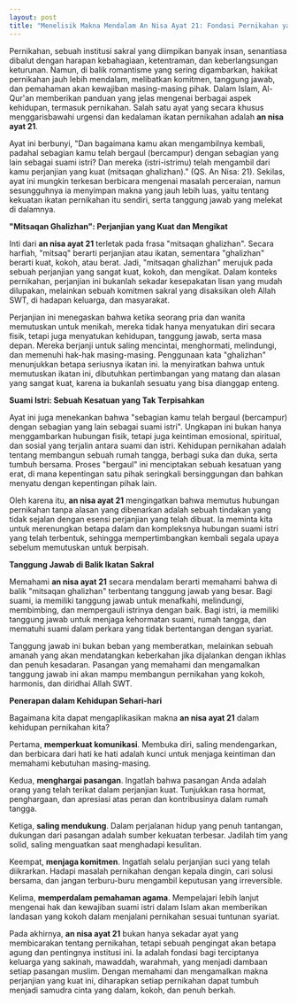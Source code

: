 ```yaml
---
layout: post
title: "Menelisik Makna Mendalam An Nisa Ayat 21: Fondasi Pernikahan yang Penuh Tanggung Jawab"
---
```


Pernikahan, sebuah institusi sakral yang diimpikan banyak insan, senantiasa dibalut dengan harapan kebahagiaan, ketentraman, dan keberlangsungan keturunan. Namun, di balik romantisme yang sering digambarkan, hakikat pernikahan jauh lebih mendalam, melibatkan komitmen, tanggung jawab, dan pemahaman akan kewajiban masing-masing pihak. Dalam Islam, Al-Qur'an memberikan panduan yang jelas mengenai berbagai aspek kehidupan, termasuk pernikahan. Salah satu ayat yang secara khusus menggarisbawahi urgensi dan kedalaman ikatan pernikahan adalah **an nisa ayat 21**.

Ayat ini berbunyi, "Dan bagaimana kamu akan mengambilnya kembali, padahal sebagian kamu telah bergaul (bercampur) dengan sebagian yang lain sebagai suami istri? Dan mereka (istri-istrimu) telah mengambil dari kamu perjanjian yang kuat (mitsaqan ghalizhan)." (QS. An Nisa: 21). Sekilas, ayat ini mungkin terkesan berbicara mengenai masalah perceraian, namun sesungguhnya ia menyimpan makna yang jauh lebih luas, yaitu tentang kekuatan ikatan pernikahan itu sendiri, serta tanggung jawab yang melekat di dalamnya.

**"Mitsaqan Ghalizhan": Perjanjian yang Kuat dan Mengikat**

Inti dari **an nisa ayat 21** terletak pada frasa "mitsaqan ghalizhan". Secara harfiah, "mitsaq" berarti perjanjian atau ikatan, sementara "ghalizhan" berarti kuat, kokoh, atau berat. Jadi, "mitsaqan ghalizhan" merujuk pada sebuah perjanjian yang sangat kuat, kokoh, dan mengikat. Dalam konteks pernikahan, perjanjian ini bukanlah sekadar kesepakatan lisan yang mudah dilupakan, melainkan sebuah komitmen sakral yang disaksikan oleh Allah SWT, di hadapan keluarga, dan masyarakat.

Perjanjian ini menegaskan bahwa ketika seorang pria dan wanita memutuskan untuk menikah, mereka tidak hanya menyatukan diri secara fisik, tetapi juga menyatukan kehidupan, tanggung jawab, serta masa depan. Mereka berjanji untuk saling mencintai, menghormati, melindungi, dan memenuhi hak-hak masing-masing. Penggunaan kata "ghalizhan" menunjukkan betapa seriusnya ikatan ini. Ia menyiratkan bahwa untuk memutuskan ikatan ini, dibutuhkan pertimbangan yang matang dan alasan yang sangat kuat, karena ia bukanlah sesuatu yang bisa dianggap enteng.

**Suami Istri: Sebuah Kesatuan yang Tak Terpisahkan**

Ayat ini juga menekankan bahwa "sebagian kamu telah bergaul (bercampur) dengan sebagian yang lain sebagai suami istri". Ungkapan ini bukan hanya menggambarkan hubungan fisik, tetapi juga keintiman emosional, spiritual, dan sosial yang terjalin antara suami dan istri. Kehidupan pernikahan adalah tentang membangun sebuah rumah tangga, berbagi suka dan duka, serta tumbuh bersama. Proses "bergaul" ini menciptakan sebuah kesatuan yang erat, di mana kepentingan satu pihak seringkali bersinggungan dan bahkan menyatu dengan kepentingan pihak lain.

Oleh karena itu, **an nisa ayat 21** mengingatkan bahwa memutus hubungan pernikahan tanpa alasan yang dibenarkan adalah sebuah tindakan yang tidak sejalan dengan esensi perjanjian yang telah dibuat. Ia meminta kita untuk merenungkan betapa dalam dan kompleksnya hubungan suami istri yang telah terbentuk, sehingga mempertimbangkan kembali segala upaya sebelum memutuskan untuk berpisah.

**Tanggung Jawab di Balik Ikatan Sakral**

Memahami **an nisa ayat 21** secara mendalam berarti memahami bahwa di balik "mitsaqan ghalizhan" terbentang tanggung jawab yang besar. Bagi suami, ia memiliki tanggung jawab untuk menafkahi, melindungi, membimbing, dan mempergauli istrinya dengan baik. Bagi istri, ia memiliki tanggung jawab untuk menjaga kehormatan suami, rumah tangga, dan mematuhi suami dalam perkara yang tidak bertentangan dengan syariat.

Tanggung jawab ini bukan beban yang memberatkan, melainkan sebuah amanah yang akan mendatangkan keberkahan jika dijalankan dengan ikhlas dan penuh kesadaran. Pasangan yang memahami dan mengamalkan tanggung jawab ini akan mampu membangun pernikahan yang kokoh, harmonis, dan diridhai Allah SWT.

**Penerapan dalam Kehidupan Sehari-hari**

Bagaimana kita dapat mengaplikasikan makna **an nisa ayat 21** dalam kehidupan pernikahan kita?

Pertama, **memperkuat komunikasi**. Membuka diri, saling mendengarkan, dan berbicara dari hati ke hati adalah kunci untuk menjaga keintiman dan memahami kebutuhan masing-masing.

Kedua, **menghargai pasangan**. Ingatlah bahwa pasangan Anda adalah orang yang telah terikat dalam perjanjian kuat. Tunjukkan rasa hormat, penghargaan, dan apresiasi atas peran dan kontribusinya dalam rumah tangga.

Ketiga, **saling mendukung**. Dalam perjalanan hidup yang penuh tantangan, dukungan dari pasangan adalah sumber kekuatan terbesar. Jadilah tim yang solid, saling menguatkan saat menghadapi kesulitan.

Keempat, **menjaga komitmen**. Ingatlah selalu perjanjian suci yang telah diikrarkan. Hadapi masalah pernikahan dengan kepala dingin, cari solusi bersama, dan jangan terburu-buru mengambil keputusan yang irreversible.

Kelima, **memperdalam pemahaman agama**. Mempelajari lebih lanjut mengenai hak dan kewajiban suami istri dalam Islam akan memberikan landasan yang kokoh dalam menjalani pernikahan sesuai tuntunan syariat.

Pada akhirnya, **an nisa ayat 21** bukan hanya sekadar ayat yang membicarakan tentang pernikahan, tetapi sebuah pengingat akan betapa agung dan pentingnya institusi ini. Ia adalah fondasi bagi terciptanya keluarga yang sakinah, mawaddah, warahmah, yang menjadi dambaan setiap pasangan muslim. Dengan memahami dan mengamalkan makna perjanjian yang kuat ini, diharapkan setiap pernikahan dapat tumbuh menjadi samudra cinta yang dalam, kokoh, dan penuh berkah.
